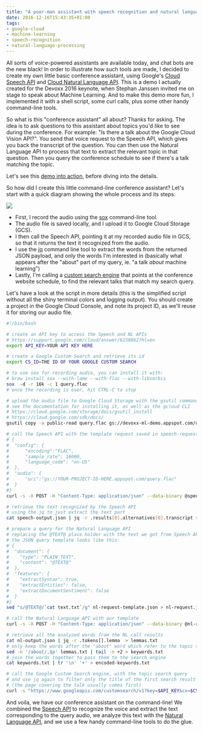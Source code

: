 ```yaml
---
title: "A poor-man assistant with speech recognition and natural language processing"
date: 2016-12-16T15:43:35+01:00
tags:
- google-cloud
- machine-learning
- speech-recognition
- natural-language-processing
---
```


All sorts of voice-powered assistants are available today, and chat bots are the new black! In order to illustrate how such tools are made, I decided to create my own little basic conference assistant, using Google's [Cloud Speech API](https://cloud.google.com/speech/) and [Cloud Natural Language API](https://cloud.google.com/natural-language/). This is a demo I actually created for the Devoxx 2016 keynote, when Stephan Janssen invited me on stage to speak about Machine Learning. And to make this demo more fun, I implemented it with a shell script, some curl calls, plus some other handy command-line tools.

So what is this "conference assistant" all about? Thanks for asking. The idea is to ask questions to this assistant about topics you'd like to see during the conference. For example: "Is there a talk about the Google Cloud Vision API?". You send that voice request to the Speech API, which gives you back the transcript of the question. You can then use the Natural Language API to process that text to extract the relevant topic in that question. Then you query the conference schedule to see if there's a talk matching the topic.

Let's see this [demo into action](https://asciinema.org/a/95040), before diving into the details.

So how did I create this little command-line conference assistant? Let's start with a quick diagram showing the whole process and its steps:

![](/img/misc/assistant-diagram.png)

-   First, I record the audio using the [sox](http://sox.sourceforge.net/) command-line tool.
-   The audio file is saved locally, and I upload it to Google Cloud Storage (GCS).
-   I then call the Speech API, pointing it at my recorded audio file in GCS, so that it returns the text it recognized from the audio.
-   I use the [jq](https://stedolan.github.io/jq/) command line tool to extract the words from the returned JSON payload, and only the words I'm interested in (basically what appears after the "about" part of my query, ie. "a talk *about* machine learning")
-   Lastly, I'm calling a [custom search engine](https://cse.google.com/) that points at the conference website schedule, to find the relevant talks that match my search query.

Let's have a look at the script in more details (this is the simplified script without all the shiny terminal colors and logging output). You should create a project in the Google Cloud Console, and note its project ID, as we'll reuse it for storing our audio file.

```bash
#!/bin/bash

# create an API key to access the Speech and NL APIs
# https://support.google.com/cloud/answer/6158862?hl=en
export API_KEY=YOUR API KEY HERE

# create a Google Custom Search and retrieve its id
export CS_ID=THE ID OF YOUR GOOGLE CUSTOM SEARCH

# to use sox for recording audio, you can install it with:
# brew install sox --with-lame --with-flac --with-libvorbis
sox  -d -r 16k -c 1 query.flac
# once the recording is over, hit CTRL-C to stop

# upload the audio file to Google Cloud Storage with the gsutil command
# see the documentation for installing it, as well as the gcloud CLI
# https://cloud.google.com/storage/docs/gsutil_install
# https://cloud.google.com/sdk/docs/
gsutil copy -a public-read query.flac gs://devoxx-ml-demo.appspot.com/query.flac

# call the Speech API with the template request saved in speech-request.json:
# {
#  "config": {
#      "encoding":"FLAC",
#      "sample_rate": 16000,
#      "language_code": "en-US"
#  },
#  "audio": {
#      "uri":"gs://YOUR-PROJECT-ID-HERE.appspot.com/query.flac"
#  }
#}
curl -s -X POST -H "Content-Type: application/json" --data-binary @speech-request.json "https://speech.googleapis.com/v1beta1/speech:syncrecognize?key=${API_KEY}" > speech-output.json

# retrieve the text recognized by the Speech API
# using the jq to just extract the text part
cat speech-output.json | jq -r .results[0].alternatives[0].transcript > text.txt

# prepare a query for the Natural Language API
# replacing the @TEXT@ place holder with the text we got from Speech API;
# the JSON query template looks like this:
# {
#  "document": {
#    "type": "PLAIN_TEXT",
#    "content": "@TEXT@"
#  },
#  "features": {
#    "extractSyntax": true,
#    "extractEntities": false,
#    "extractDocumentSentiment": false
#  }
#}
sed "s/@TEXT@/`cat text.txt`/g" nl-request-template.json > nl-request.json

# call the Natural Language API with our template
curl -s -X POST -H "Content-Type: application/json" --data-binary @nl-request.json https://language.googleapis.com/v1beta1/documents:annotateText?key=${API_KEY} > nl-output.json

# retrieve all the analyzed words from the NL call results
cat nl-output.json | jq -r .tokens[].lemma  > lemmas.txt
# only keep the words after the "about" word which refer to the topic searched for
sed -n '/about/,$p' lemmas.txt | tail -n +2 > keywords.txt
# join the words together to pass them to the search engine
cat keywords.txt | tr '\n' '+' > encoded-keywords.txt

# call the Google Custom Search engine, with the topic search query
# and use jq again to filter only the title of the first search result
# (the page covering the talk usually comes first)
curl -s "https://www.googleapis.com/customsearch/v1?key=$API_KEY&cx=$CS_ID&q=`cat encoded-keywords.txt`" | jq .items[0].title
```

And voila, we have our conference assistant on the command-line! We combined the [Speech API](https://cloud.google.com/speech/) to recognize the voice and extract the text corresponding to the query audio, we analyze this text with the [Natural Language API](https://cloud.google.com/nl), and we use a few handy command-line tools to do the glue.

